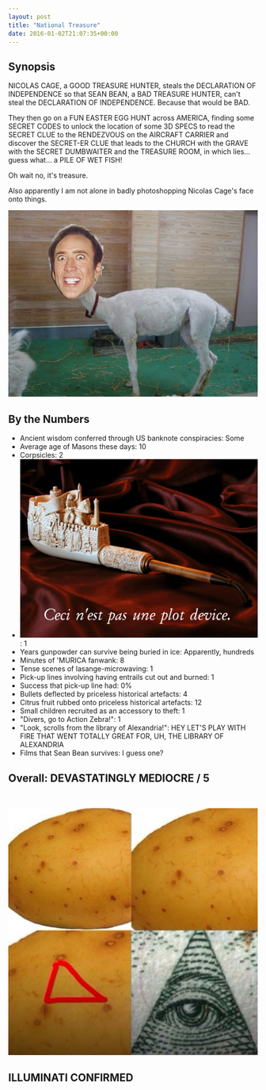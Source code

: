 ```yaml
---
layout: post
title: "National Treasure"
date: 2016-01-02T21:07:35+00:00
---
```


## Synopsis

NICOLAS CAGE, a GOOD TREASURE HUNTER, steals the DECLARATION OF INDEPENDENCE so that SEAN BEAN, a BAD TREASURE HUNTER, can't steal the DECLARATION OF INDEPENDENCE. Because that would be BAD.

They then go on a FUN EASTER EGG HUNT across AMERICA, finding some SECRET CODES to unlock the location of some 3D SPECS to read the SECRET CLUE to the RENDEZVOUS on the AIRCRAFT CARRIER and discover the SECRET-ER CLUE that leads to the CHURCH with the GRAVE with the SECRET DUMBWAITER and the TREASURE ROOM, in which lies... guess what... a PILE OF WET FISH!

Oh wait no, it's treasure.

Also apparently I am not alone in badly photoshopping Nicolas Cage's face onto things.

![nothing to see here](/filmreviews/llama.jpg)

## By the Numbers

* Ancient wisdom conferred through US banknote conspiracies: Some
* Average age of Masons these days: 10
* Corpsicles: 2
* ![Ceci n'est pas une plot device.](/filmreviews/pipe.jpg): 1
* Years gunpowder can survive being buried in ice: Apparently, hundreds
* Minutes of 'MURICA fanwank: 8
* Tense scenes of lasange-microwaving: 1
* Pick-up lines involving having entrails cut out and burned: 1
* Success that pick-up line had: 0%
* Bullets deflected by priceless historical artefacts: 4
* Citrus fruit rubbed onto priceless historical artefacts: 12
* Small children recruited as an accessory to theft: 1
* "Divers, go to Action Zebra!": 1
* "Look, scrolls from the library of Alexandria!": HEY LET'S PLAY WITH FIRE THAT WENT TOTALLY GREAT FOR, UH, THE LIBRARY OF ALEXANDRIA
* Films that Sean Bean survives: I guess one?

## Overall: DEVASTATINGLY MEDIOCRE / 5

<br/>

![ILLUMINATI CONFIRMED](/filmreviews/potato.jpg)

## **ILLUMINATI CONFIRMED**
